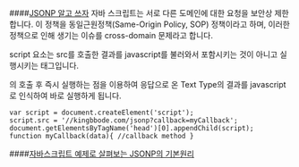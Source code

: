 ####[JSONP 알고 쓰자](http://kingbbode.tistory.com/26)
자바 스크립트는 서로 다른 도메인에 대한 요청을 보안상 제한합니다. 이 정책을 동일근원정책(Same-Origin Policy, SOP) 정책이라고 하며, 이러한 정책으로 인해 생기는 이슈를 cross-domain 문제라고 합니다. 

script 요소는 src를 호출한 결과를 javascript를 불러와서 포함시키는 것이 아니고 실행시키는 태그입니다.

의 호출 후 즉시 실행하는 점을 이용하여 응답으로 온 Text Type의 결과를 javascript로 인식하여 바로 실행하게 됩니다.

```
var script = document.createElement('script');  
script.src = '//kingbbode.com/jsonp?callback=myCallback';  
document.getElementsByTagName('head')[0].appendChild(script);   
function myCallback(data){ //callback method }  
```

####[자바스크립트 예제로 살펴보는 JSONP의 기본원리](http://dev.epiloum.net/1311)

